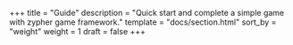 +++
title = "Guide"
description = "Quick start and complete a simple game with zypher game framework."
template = "docs/section.html"
sort_by = "weight"
weight = 1
draft = false
+++
